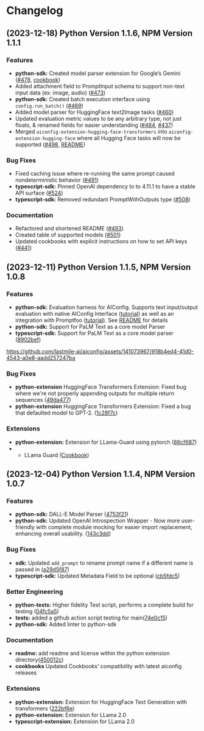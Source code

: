 # Changelog

## (2023-12-18) Python Version 1.1.6, NPM Version 1.1.1 

### Features

- **python-sdk:** Created model parser extension for Google’s Gemini ([#478](https://github.com/lastmile-ai/aiconfig/pull/478), [cookbook](https://github.com/lastmile-ai/aiconfig/pull/483))
- Added attachment field to PromptInput schema to support non-text input data (ex: image, audio) ([#473](https://github.com/lastmile-ai/aiconfig/pull/473))
- **python-sdk:** Created batch execution interface using `config.run_batch()` ([#469](https://github.com/lastmile-ai/aiconfig/pull/469))
- Added model parser for HuggingFace text2Image tasks ([#460](https://github.com/lastmile-ai/aiconfig/pull/460))
- Updated evaluation metric values to be any arbitrary type, not just floats, & renamed fields for easier understanding ([#484](https://github.com/lastmile-ai/aiconfig/pull/484), [#437](https://github.com/lastmile-ai/aiconfig/pull/437))
- Merged `aiconfig-extension-hugging-face-transformers` into `aiconfig-extension-hugging-face` where all Hugging Face tasks will now be supported ([#498](https://github.com/lastmile-ai/aiconfig/pull/498), [README](https://github.com/lastmile-ai/aiconfig/blob/main/extensions/HuggingFace/README.md))

### Bug Fixes

- Fixed caching issue where re-running the same prompt caused nondeterministic behavior ([#491](https://github.com/lastmile-ai/aiconfig/pull/491))
- **typescript-sdk:** Pinned OpenAI dependency to to 4.11.1 to have a stable API surface ([#524](https://github.com/lastmile-ai/aiconfig/pull/524))
- **typescript-sdk:** Removed redundant PromptWithOutputs type ([#508](https://github.com/lastmile-ai/aiconfig/pull/508))

### Documentation

- Refactored and shortened README ([#493](https://github.com/lastmile-ai/aiconfig/pull/493))
- Created table of supported models ([#501](https://github.com/lastmile-ai/aiconfig/pull/501))
- Updated cookbooks with explicit instructions on how to set API keys ([#441](https://github.com/lastmile-ai/aiconfig/pull/441))


## (2023-12-11) Python Version 1.1.5, NPM Version 1.0.8

### Features

- **python-sdk:** Evaluation harness for AIConfig. Supports text input/output evaluation with native AIConfig Interface ([tutorial](https://github.com/lastmile-ai/aiconfig/blob/9669b9e5614d5b1b0603ddf3ec61556cd79bfc14/python/src/aiconfig/eval/examples/travel/travel_eval.ipynb)) as well as an integration with Promptfoo ([tutorial](https://github.com/lastmile-ai/aiconfig/blob/main/python/src/aiconfig/eval/README.md#usage-guide---promptfoo-integration)). See [README](https://github.com/lastmile-ai/aiconfig/blob/main/python/src/aiconfig/eval/README.md) for details
- **python-sdk:** Support for PaLM Text as a core model Parser
- **typescript-sdk:** Support for PaLM Text as a core model parser ([8902bef](https://github.com/lastmile-ai/aiconfig/pull/348/commits/222bf6edf5c615b3b9b5f58b7fd5c829b2884d1b))

https://github.com/lastmile-ai/aiconfig/assets/141073967/918b4ed4-41d0-4543-a0e8-aadd257247ba

### Bug Fixes

- **python-extension** HuggingFace Transformers Extension: Fixed bug where we're not properly appending outputs for multiple return sequences ([49da477](https://github.com/lastmile-ai/aiconfig/pull/411))
- **python-extension** HuggingFace Transformers Extension: Fixed a bug that defaulted model to GPT-2. ([1c28f7c](https://github.com/lastmile-ai/aiconfig/pull/410))

### Extensions

- **python-extension:** Extension for LLama-Guard using pytorch ([86cf687](https://github.com/lastmile-ai/aiconfig/pull/438))
- - LLama Guard ([Cookbook](https://github.com/lastmile-ai/aiconfig/tree/main/cookbooks/LLaMA-Guard))


## (2023-12-04) Python Version 1.1.4, NPM Version 1.0.7

### Features

- **python-sdk:** DALL-E Model Parser ([4753f21](https://github.com/openai/openai-python/commit/71a13d0c70d105b2b97720c72a1003b942cda2ae))
- **python-sdk:** Updated OpenAI Introspection Wrapper - Now more user-friendly with complete module mocking for easier import replacement, enhancing overall usability. ([143c3dd](https://github.com/lastmile-ai/aiconfig/pull/364/commits/143c3dd72b4d46e9c4f38a89492dc8404079e3d6))

### Bug Fixes

- **sdk:** Updated `add_prompt` to rename prompt name if a different name is passed in ([a29d5f87](https://github.com/lastmile-ai/aiconfig/pull/303/commits/a29d5f87198b42a46335c4f20820f02b7c3b1abf))
- **typescript-sdk:** Updated Metadata Field to be optional ([cb5fdc5](https://github.com/lastmile-ai/aiconfig/pull/320/commits/cb5fdc51a4c6797352c8c6e8b6eb6deb9fdde32b))

### Better Engineering

- **python-tests:** Higher fidelity Test script, performs a complete build for testing ([04fc5a5](https://github.com/lastmile-ai/aiconfig/pull/359/commits/04fc5a51225597382fad5fc5bbfc1e40ca2d53d5))
- **tests:** added a github action script testing for main([74e0c15](https://github.com/lastmile-ai/aiconfig/pull/368/commits/74e0c154defaf81e43e9e6070eae11668d3d75cf))
- **python-sdk:** Added linter to python-sdk

### Documentation

- **readme:** add readme and license within the python extension directory([450012c](https://github.com/lastmile-ai/aiconfig/pull/385/commits/450012c60089f6695a958aeabc359e27a5b9be55))
- **cookbooks** Updated Cookbooks' compatibility with latest aiconfig releases

### Extensions

- **python-extension:** Extension for HuggingFace Text Generation with transformers ([222bf6e](https://github.com/lastmile-ai/aiconfig/pull/348/commits/222bf6edf5c615b3b9b5f58b7fd5c829b2884d1b))
- **python-extension:** Extension for LLama 2.0
- **typescript-extension:** Extension for LLama 2.0
